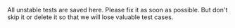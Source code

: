 All unstable tests are saved here. Please fix it as soon as possible. But don't skip it or delete it so that we will lose 
valuable test cases.
